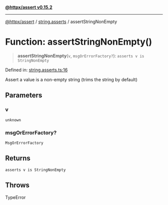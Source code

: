[**@httpx/assert v0.15.2**](../../README.md)

***

[@httpx/assert](../../README.md) / [string.asserts](../README.md) / assertStringNonEmpty

# Function: assertStringNonEmpty()

> **assertStringNonEmpty**(`v`, `msgOrErrorFactory?`): `asserts v is StringNonEmpty`

Defined in: [string.asserts.ts:16](https://github.com/belgattitude/httpx/blob/b6bd279cf69f2d17f3ec46e9618a31cb72744279/packages/assert/src/string.asserts.ts#L16)

Assert a value is a non-empty string (trims the string by default)

## Parameters

### v

`unknown`

### msgOrErrorFactory?

`MsgOrErrorFactory`

## Returns

`asserts v is StringNonEmpty`

## Throws

TypeError
